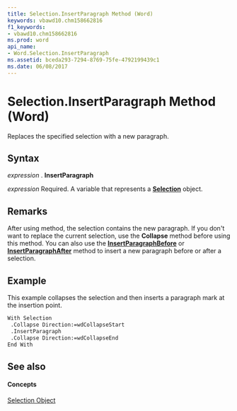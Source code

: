 ```yaml
---
title: Selection.InsertParagraph Method (Word)
keywords: vbawd10.chm158662816
f1_keywords:
- vbawd10.chm158662816
ms.prod: word
api_name:
- Word.Selection.InsertParagraph
ms.assetid: bceda293-7294-8769-75fe-4792199439c1
ms.date: 06/08/2017
---
```



# Selection.InsertParagraph Method (Word)

Replaces the specified selection with a new paragraph.


## Syntax

 _expression_ . **InsertParagraph**

 _expression_ Required. A variable that represents a **[Selection](selection-object-word.md)** object.


## Remarks

After using method, the selection contains the new paragraph. If you don't want to replace the current selection, use the  **Collapse** method before using this method. You can also use the **[InsertParagraphBefore](selection-insertparagraphbefore-method-word.md)** or **[InsertParagraphAfter](selection-insertparagraphafter-method-word.md)** method to insert a new paragraph before or after a selection.


## Example

This example collapses the selection and then inserts a paragraph mark at the insertion point.


```vb
With Selection 
 .Collapse Direction:=wdCollapseStart 
 .InsertParagraph 
 .Collapse Direction:=wdCollapseEnd 
End With
```


## See also


#### Concepts


[Selection Object](selection-object-word.md)

